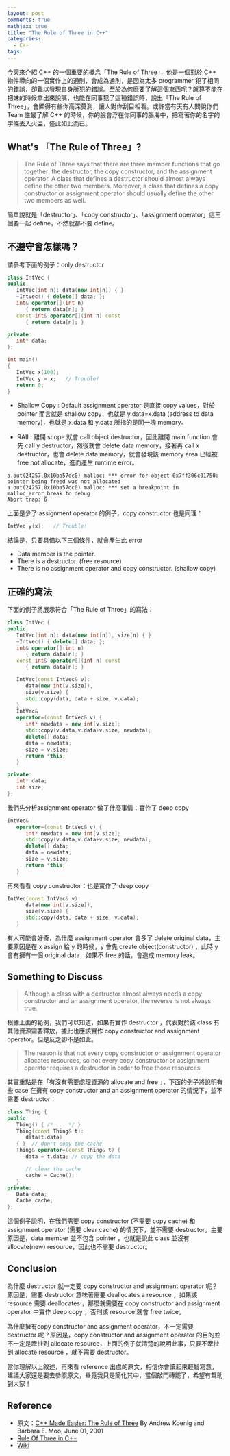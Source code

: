 ```yaml
---
layout: post
comments: true
mathjax: true
title: "The Rule of Three in C++"
categories:
  - C++
tags:
---
```

今天來介紹 C++ 的一個重要的概念「The Rule of Three」，他是一個對於 C++ 物件導向的一個實作上的通則，會成為通則，是因為太多 programmer 犯了相同的錯誤，卻難以發現自身所犯的錯誤。至於為何麽要了解這個東西呢？就算不能在把妹的時候拿出來說嘴，也能在同事犯了這種錯誤時，說出「The Rule of Three」，會顯得有些你高深莫測，讓人對你刮目相看。或許當有天有人問說你們 Team 誰最了解 C++ 的時候，你的臉會浮在你同事的腦海中，把寫著你的名字的字條丟入火盃，僅此如此而已。

<!--more-->

## What's 「The Rule of Three」?
>The Rule of Three says that there are three member functions that go together: the destructor, the copy constructor, and the assignment operator. A class that defines a destructor should almost always define the other two members. Moreover, a class that defines a copy constructor or assignment operator should usually define the other two members as well.

簡單說就是「destructor」、「copy constructor」、「assignment operator」這三個要一起 define，不然就都不要 define。

## 不遵守會怎樣嗎？
請參考下面的例子：only destructor
```c++
class IntVec {
public:
   IntVec(int n): data(new int[n]) { }
   ~IntVec() { delete[] data; };
   int& operator[](int n)
      { return data[n]; }
   const int& operator[](int n) const
      { return data[n]; }

private:
   int* data;
};
```
```c++
int main()
{
   IntVec x(100);
   IntVec y = x;   // Trouble!
   return 0;
}
```
* Shallow Copy : Default assignment operator 是直接 copy values，對於 pointer 而言就是 shallow copy，也就是 y.data=x.data (address to data memory)，也就是 x.data 和 y.data 所指的是同一塊 memory。

* RAII : 離開 scope 就會 call object destructor，因此離開 main function 會先 call y destructor，然後就會 delete data memory，接著再 call x destructor，也會 delete data memory，就會發現該 memory area 已經被 free not allocate，進而產生 runtime error。

```
a.out(24257,0x10ba57dc0) malloc: *** error for object 0x7ff306c01750: pointer being freed was not allocated
a.out(24257,0x10ba57dc0) malloc: *** set a breakpoint in malloc_error_break to debug
Abort trap: 6
```
上面是少了 assignment operator 的例子，copy constructor 也是同理：
```c++
IntVec y(x);   // Trouble!
```
結論是，只要具備以下三個條件，就會產生此 error
* Data member is the pointer.
* There is a destructor. (free resource)
* There is no assignment operator and copy constructor. (shallow copy)

## 正確的寫法
下面的例子將展示符合「The Rule of Three」的寫法：
```c++
class IntVec {
public:
   IntVec(int n): data(new int[n]), size(n) { }
   ~IntVec() { delete[] data; };
   int& operator[](int n)
      { return data[n]; }
   const int& operator[](int n) const
      { return data[n]; }

   IntVec(const IntVec& v):
      data(new int[v.size]),
      size(v.size) {
      std::copy(data, data + size, v.data);
   }
   IntVec&
   operator=(const IntVec& v) {
      int* newdata = new int[v.size];
      std::copy(v.data,v.data+v.size, newdata);
      delete[] data;
      data = newdata;
      size = v.size;
      return *this;
   }

private:
   int* data;
   int size;
};
```
我們先分析assignment operator 做了什麼事情：實作了 deep copy
```c++
IntVec&
   operator=(const IntVec& v) {
      int* newdata = new int[v.size];
      std::copy(v.data,v.data+v.size, newdata);
      delete[] data;
      data = newdata;
      size = v.size;
      return *this;
   }
```
再來看看 copy constructor：也是實作了 deep copy
```c++
IntVec(const IntVec& v):
      data(new int[v.size]),
      size(v.size) {
      std::copy(data, data + size, v.data);
   }
```
有人可能會好奇，為什麼 assignment operator 會多了 delete original data，主要原因是在 x assign 給 y 的時候，y 會先 create object(constructor) ，此時 y 會有擁有一個 original data，如果不 free 的話，會造成 memory leak。

## Something to Discuss
>Although a class with a destructor almost always needs a copy constructor and an assignment operator, the reverse is not always true.

根據上面的範例，我們可以知道，如果有實作 destructor ，代表對於該 class 有其他資源需要釋放，據此也應該實作 copy constructor and assignment operator。但是反之卻不是如此。

>The reason is that not every copy constructor or assignment operator allocates resources, so not every copy constructor or assignment operator requires a destructor in order to free those resources.

其實重點是在「有沒有需要處理資源的 allocate and free 」，下面的例子將說明有些 case 在擁有 copy constructor and an assignment operator 的情況下，並不需要 destructor：

```c++
class Thing {
public:
   Thing() { /* ... */ }
   Thing(const Thing& t):
      data(t.data)
   { }  // don't copy the cache
   Thing& operator=(const Thing& t) {
      data = t.data; // copy the data

      // clear the cache
      cache = Cache();
   }
private:
   Data data;
   Cache cache;
};
```
這個例子說明，在我們需要 copy constructor (不需要 copy cache) 和 assignment operator (需要 clear cache) 的情況下，並不需要 destructor。主要原因是，data member 並不包含 pointer ，也就是說此 class 並沒有 allocate(new) resource，因此也不需要 destructor。

## Conclusion
為什麼 destructor 就一定要 copy constructor and assignment operator 呢？原因是，需要 destructor 意味著需要 deallocates a resource ，如果該 resource 需要 deallocates ，那麼就需要在 copy constructor and assignment operator 中實作 deep copy ，否則該 resource 就會 free twice。

為什麼擁有copy constructor and assignment operator，不一定需要 destructor 呢？原因是，copy constructor and assignment operator 的目的並不一定是牽扯到 allocate resource，上面的例子就清楚的說明此事，只要不牽扯到 allocate resource ，就不需要 destructor。

當你理解以上敘述，再來看 reference 出處的原文，相信你會讀起來輕鬆寫意，建議大家還是要去參照原文，畢竟我只是簡化其中，當個敲門磚罷了，希望有幫助到大家！

## Reference
* 原文：[C++ Made Easier: The Rule of Three](https://www.drdobbs.com/c-made-easier-the-rule-of-three/184401400)
By Andrew Koenig and Barbara E. Moo, June 01, 2001
* [Rule Of Three in C++](https://www.geeksforgeeks.org/rule-of-three-in-cpp/)
* [Wiki](https://zh.wikipedia.org/wiki/%E4%B8%89%E6%B3%95%E5%89%87)




